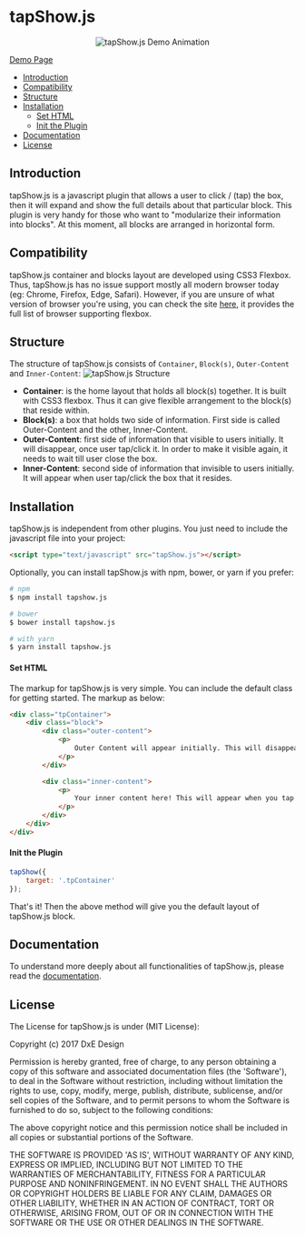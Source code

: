 # tapShow.js
<p align="center">
<img src="http://dxe-design.com/tapShow.js/img/tapShow-demo.gif" alt="tapShow.js Demo Animation" />
</p>

[Demo Page](http://dxe-design.com/tapShow.js)

- [Introduction](https://github.com/DxEDesign/tapShow.js#introduction)
- [Compatibility](https://github.com/DxEDesign/tapShow.js#compatibility)
- [Structure](https://github.com/DxEDesign/tapShow.js#structure)
- [Installation](https://github.com/DxEDesign/tapShow.js#installation)
  - [Set HTML](https://github.com/DxEDesign/tapShow.js#set-html)
  - [Init the Plugin](https://github.com/DxEDesign/tapShow.js#init-the-plugin)
- [Documentation](https://github.com/DxEDesign/tapShow.js#documentation)
- [License](https://github.com/DxEDesign/tapShow.js#license)

## Introduction
tapShow.js is a javascript plugin that allows a user to click / (tap) the box, then it will expand and show the full details about that particular block. This plugin is very handy for those who want to "modularize their information into blocks". At this moment, all blocks are arranged in horizontal form.

## Compatibility
tapShow.js container and blocks layout are developed using CSS3 Flexbox. Thus, tapShow.js has no issue support mostly all modern browser today (eg: Chrome, Firefox, Edge, Safari). However, if you are unsure of what version of browser you're using, you can check the site [here](https://caniuse.com/#search=flexbox), it provides the full list of browser supporting flexbox.

## Structure
The structure of tapShow.js consists of `Container`, `Block(s)`, `Outer-Content` and `Inner-Content`:
![tapShow.js Structure](http://dxe-design.com/tapShow.js/img/structure_tapshow_js.png)

- **Container**: is the home layout that holds all block(s) together. It is built with CSS3 flexbox. Thus it can give flexible arrangement to the block(s) that reside within.
- **Block(s)**: a box that holds two side of information. First side is called Outer-Content and the other, Inner-Content.
- **Outer-Content**: first side of information that visible to users initially. It will disappear, once user tap/click it. In order to make it visible again, it needs to wait till user close the box.
- **Inner-Content**: second side of information that invisible to users initially. It will appear when user tap/click the box that it resides.

## Installation
tapShow.js is independent from other plugins. You just need to include the javascript file into your project:

```html
<script type="text/javascript" src="tapShow.js"></script>
```

Optionally, you can install tapShow.js with npm, bower, or yarn if you prefer:

```bash
# npm
$ npm install tapshow.js

# bower
$ bower install tapshow.js

# with yarn
$ yarn install tapshow.js
```

#### Set HTML
The markup for tapShow.js is very simple. You can include the default class for getting started. The markup as below:

```html
<div class="tpContainer">
    <div class="block">
        <div class="outer-content">
            <p>
                Outer Content will appear initially. This will disappear when you tap it.
            </p>
        </div>

        <div class="inner-content">
            <p>
                Your inner content here! This will appear when you tap the block.
            </p>
        </div>
    </div>
</div>
```

#### Init the Plugin
```javascript
tapShow({
    target: '.tpContainer'
});
```

That's it! Then the above method will give you the default layout of tapShow.js block.

## Documentation
To understand more deeply about all functionalities of tapShow.js, please read the [documentation](http://dxe-design.com/tapShow.js/docs).

## License
The License for tapShow.js is under (MIT License):

Copyright (c) 2017 DxE Design

Permission is hereby granted, free of charge, to any person obtaining a copy of this software and associated documentation files (the 'Software'), to deal in the Software without restriction, including without limitation the rights to use, copy, modify, merge, publish, distribute, sublicense, and/or sell copies of the Software, and to permit persons to whom the Software is furnished to do so, subject to the following conditions:

The above copyright notice and this permission notice shall be included in all copies or substantial portions of the Software.

THE SOFTWARE IS PROVIDED 'AS IS', WITHOUT WARRANTY OF ANY KIND, EXPRESS OR IMPLIED, INCLUDING BUT NOT LIMITED TO THE WARRANTIES OF MERCHANTABILITY, FITNESS FOR A PARTICULAR PURPOSE AND NONINFRINGEMENT. IN NO EVENT SHALL THE AUTHORS OR COPYRIGHT HOLDERS BE LIABLE FOR ANY CLAIM, DAMAGES OR OTHER LIABILITY, WHETHER IN AN ACTION OF CONTRACT, TORT OR OTHERWISE, ARISING FROM, OUT OF OR IN CONNECTION WITH THE SOFTWARE OR THE USE OR OTHER DEALINGS IN THE SOFTWARE.
